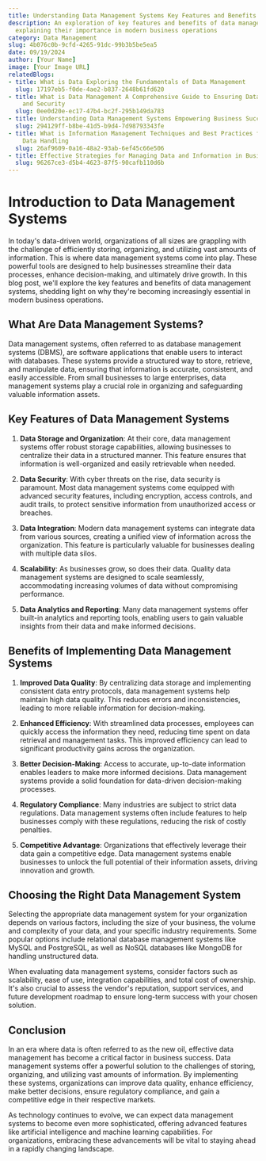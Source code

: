 ```yaml
---
title: Understanding Data Management Systems Key Features and Benefits
description: An exploration of key features and benefits of data management systems,
  explaining their importance in modern business operations
category: Data Management
slug: 4b076c0b-9cfd-4265-91dc-99b3b5be5ea5
date: 09/19/2024
author: [Your Name]
image: [Your Image URL]
relatedBlogs:
- title: What is Data Exploring the Fundamentals of Data Management
  slug: 17197eb5-f0de-4ae2-b837-2648b61fd620
- title: What is Data Management A Comprehensive Guide to Ensuring Data Integrity
    and Security
  slug: 0ee0d20e-ec17-47b4-bc2f-295b149da783
- title: Understanding Data Management Systems Empowering Business Success
  slug: 294129ff-b8be-41d5-b9d4-7d98793343fe
- title: What is Information Management Techniques and Best Practices for Effective
    Data Handling
  slug: 26af9609-0a16-48a2-93ab-6ef45c66e506
- title: Effective Strategies for Managing Data and Information in Business
  slug: 96267ce3-d5b4-4623-87f5-90cafb110d6b
---
```


# Introduction to Data Management Systems

In today's data-driven world, organizations of all sizes are grappling with the challenge of efficiently storing, organizing, and utilizing vast amounts of information. This is where data management systems come into play. These powerful tools are designed to help businesses streamline their data processes, enhance decision-making, and ultimately drive growth. In this blog post, we'll explore the key features and benefits of data management systems, shedding light on why they're becoming increasingly essential in modern business operations.

## What Are Data Management Systems?

Data management systems, often referred to as database management systems (DBMS), are software applications that enable users to interact with databases. These systems provide a structured way to store, retrieve, and manipulate data, ensuring that information is accurate, consistent, and easily accessible. From small businesses to large enterprises, data management systems play a crucial role in organizing and safeguarding valuable information assets.

## Key Features of Data Management Systems

1. **Data Storage and Organization**: At their core, data management systems offer robust storage capabilities, allowing businesses to centralize their data in a structured manner. This feature ensures that information is well-organized and easily retrievable when needed.

2. **Data Security**: With cyber threats on the rise, data security is paramount. Most data management systems come equipped with advanced security features, including encryption, access controls, and audit trails, to protect sensitive information from unauthorized access or breaches.

3. **Data Integration**: Modern data management systems can integrate data from various sources, creating a unified view of information across the organization. This feature is particularly valuable for businesses dealing with multiple data silos.

4. **Scalability**: As businesses grow, so does their data. Quality data management systems are designed to scale seamlessly, accommodating increasing volumes of data without compromising performance.

5. **Data Analytics and Reporting**: Many data management systems offer built-in analytics and reporting tools, enabling users to gain valuable insights from their data and make informed decisions.

## Benefits of Implementing Data Management Systems

1. **Improved Data Quality**: By centralizing data storage and implementing consistent data entry protocols, data management systems help maintain high data quality. This reduces errors and inconsistencies, leading to more reliable information for decision-making.

2. **Enhanced Efficiency**: With streamlined data processes, employees can quickly access the information they need, reducing time spent on data retrieval and management tasks. This improved efficiency can lead to significant productivity gains across the organization.

3. **Better Decision-Making**: Access to accurate, up-to-date information enables leaders to make more informed decisions. Data management systems provide a solid foundation for data-driven decision-making processes.

4. **Regulatory Compliance**: Many industries are subject to strict data regulations. Data management systems often include features to help businesses comply with these regulations, reducing the risk of costly penalties.

5. **Competitive Advantage**: Organizations that effectively leverage their data gain a competitive edge. Data management systems enable businesses to unlock the full potential of their information assets, driving innovation and growth.

## Choosing the Right Data Management System

Selecting the appropriate data management system for your organization depends on various factors, including the size of your business, the volume and complexity of your data, and your specific industry requirements. Some popular options include relational database management systems like MySQL and PostgreSQL, as well as NoSQL databases like MongoDB for handling unstructured data.

When evaluating data management systems, consider factors such as scalability, ease of use, integration capabilities, and total cost of ownership. It's also crucial to assess the vendor's reputation, support services, and future development roadmap to ensure long-term success with your chosen solution.

## Conclusion

In an era where data is often referred to as the new oil, effective data management has become a critical factor in business success. Data management systems offer a powerful solution to the challenges of storing, organizing, and utilizing vast amounts of information. By implementing these systems, organizations can improve data quality, enhance efficiency, make better decisions, ensure regulatory compliance, and gain a competitive edge in their respective markets.

As technology continues to evolve, we can expect data management systems to become even more sophisticated, offering advanced features like artificial intelligence and machine learning capabilities. For organizations, embracing these advancements will be vital to staying ahead in a rapidly changing landscape.